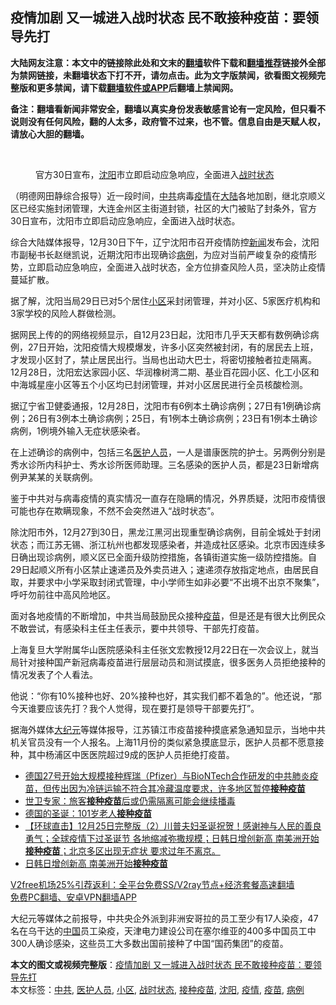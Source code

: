  <h2>疫情加剧 又一城进入战时状态 民不敢接种疫苗：要领导先打</h2> <p class="notice"><b>大陆网友注意：本文中的链接除此处和文末的<a href="https://github.com/bannedbook/fanqiang" >翻墙</a>软件下载和<a href="https://github.com/killgcd/justmysocks/blob/master/README.md">翻墙推荐</a>链接外全部为禁网链接，未翻墙状态下打不开，请勿点击。此为文字版禁闻，欲看图文视频完整版和更多禁闻，请下载<a href="https://github.com/bannedbook/fanqiang">翻墙软件或APP</a>后翻墙上禁闻网。</p><p>备注：翻墙看新闻非常安全，翻墙以真实身份发表敏感言论有一定风险，但只看不说则没有任何风险，翻的人太多，政府管不过来，也不管。信息自由是天赋人权，请放心大胆的翻墙。</b></p>  <div class="entry"> <br /> <figure><figcaption class="wp-caption-text">官方30日宣布，<a href="https://www.bannedbook.org/bnews/tag/%e6%b2%88%e9%98%b3/" class="st_tag internal_tag" rel="tag" title="标签 沈阳 下的日志">沈阳</a>市立即启动应急响应，全面进入<a href="https://www.bannedbook.org/bnews/tag/%E6%88%98%E6%97%B6%E7%8A%B6%E6%80%81/" class="st_tag internal_tag" rel="tag" title="标签 战时状态 下的日志">战时状态</a></figcaption></figure> <p>（明德网田静综合报导）近一段时间，<a href="https://www.bannedbook.org/bnews/tag/%e4%b8%ad%e5%85%b1/" class="st_tag internal_tag" rel="tag" title="标签 中共 下的日志">中共</a>病毒<a href="https://www.bannedbook.org/bnews/tag/%E7%96%AB%E6%83%85/" class="st_tag internal_tag" rel="tag" title="标签 疫情 下的日志">疫情</a>在<span class='wp_keywordlink_affiliate'><a href="https://www.bannedbook.org/" title="大陆" target="_blank">大陆</a></span>各地加剧，继北京顺义区已经实施封闭管理，大连金州区主街道封锁，社区的大门被贴了封条外，官方30日宣布，沈阳市立即启动应急响应，全面进入战时状态。</p> <p>综合大陆媒体报导，12月30日下午，辽宁沈阳市召开疫情防控<span class='wp_keywordlink_affiliate'><a href="https://www.bannedbook.org/" title="新闻">新闻</a></span>发布会，沈阳市副秘书长赵继凯说，近期沈阳市出现确诊<a href="https://www.bannedbook.org/bnews/tag/%E7%97%85%E4%BE%8B/" class="st_tag internal_tag" rel="tag" title="标签 病例 下的日志">病例</a>，为应对当前严峻复杂的疫情形势，立即启动应急响应，全面进入战时状态，全方位排查风险人员，坚决防止疫情蔓延扩散。</p> <p>据了解，沈阳当局29日已对5个居住<a href="https://www.bannedbook.org/bnews/tag/%E5%B0%8F%E5%8C%BA/" class="st_tag internal_tag" rel="tag" title="标签 小区 下的日志">小区</a>采封闭管理，并对小区、5家医疗机构和3家学校的风险人群做检测。</p>  <p>据网民上传的的网络视频显示，自12月23日起，沈阳市几乎天天都有数例确诊病例，27日开始，沈阳疫情大规模爆发，许多小区突然被封闭，有的居民去上班，才发现小区封了，禁止居民出行。当局也出动大巴士，将密切接触者拉走隔离。 12月28日，沈阳宏达家园小区、华润橡树湾二期、基业百花园小区、化工小区和中海城星座小区等五个小区均已封闭管理，并对小区居民进行全员核酸检测。</p> <p>据辽宁省卫健委通报，12月28日，沈阳市有6例本土确诊病例；27日有1例确诊病例；26日有3例本土确诊病例；25日，有1例本土确诊病例；23日有1例本土确诊病例，1例境外输入无症状感染者。</p> <p>在上述确诊的病例中，包括三名<a href="https://www.bannedbook.org/bnews/tag/%E5%8C%BB%E6%8A%A4%E4%BA%BA%E5%91%98/" class="st_tag internal_tag" rel="tag" title="标签 医护人员 下的日志">医护人员</a>，一人是谱康医院的护士。另两例分别是秀水诊所内科护士、秀水诊所医师助理。三名感染的医护人员，都是23日新增病例尹某某的关联病例。</p>  <p>鉴于中共对与病毒疫情的真实情况一直存在隐瞒的情况，外界质疑，沈阳市疫情很可能也存在欺瞒现象，不然不会突然进入“战时状态”。</p> <p>除沈阳市外，12月27到30日，黑龙江黑河出现重型确诊病例，目前全城处于封闭状态；而江苏无锡、浙江杭州也都发现感染者，并造成社区感染。北京市因连续多日确出现诊病例，顺义区已全面升级防控措施，各镇街道实施一级防控措施。自29日起顺义所有小区禁止速递员及外卖员进入；速递须存放指定地点，由居民自取，并要求中小学采取封闭式管理，中小学师生如非必要“不出境不出京不聚集”，呼吁勿前往中高风险地区。</p> <p>面对各地疫情的不断增加，中共当局鼓励民众接种<a href="https://www.bannedbook.org/bnews/tag/%e7%96%ab%e8%8b%97/" class="st_tag internal_tag" rel="tag" title="标签 疫苗 下的日志">疫苗</a>，但是还是有很大比例民众不敢尝试，有感染科主任主任表示，要中共领导、干部先打疫苗。</p>  <p>上海复旦大学附属华山医院感染科主任张文宏教授12月22日在一次会议上，就当局针对接种国产新冠病毒疫苗进行层层动员和测试摸底，很多医务人员拒绝接种的情况发表了个人看法。</p> <p>他说：“你有10%接种也好、20%接种也好，其实我们都不着急的”。他还说，“那今天谁要应该先打？我个人觉得，现在要打是领导干部要先打”。</p> <p>据海外媒体<span class='wp_keywordlink_affiliate'><a href="http://www.epochtimes.com/" title="大纪元" target="_blank">大纪元</a></span>等媒体报导，江苏镇江市疫苗接种摸底紧急通知显示，当地中共机关官员没有一个人报名。上海11月份的类似紧急摸底显示，医护人员都不愿意接种，其中杨浦区中医医院超过9成的医护人员拒绝打疫苗。</p>  <ul class='op-related-articles' title='相关阅读'> <li><a href='https://www.bannedbook.org/bnews/bannedvideo/20201229/1457277.html' target='_blank'>德国27号开始大规模接种辉瑞（Pfizer）与BioNTech合作研发的中共肺炎疫苗，但传出因为冷链运输不符合其冷藏温度要求，许多地区暂停<b>接种疫苗</b></a></li> <li><a href='https://www.bannedbook.org/bnews/baitai/20201229/1457240.html' target='_blank'>世卫专家：旅客<b>接种疫苗</b>后或仍需隔离可能会继续播毒</a></li> <li><a href='https://www.bannedbook.org/bnews/headline/20201227/1455689.html' target='_blank'>德国的圣诞：101岁老人<b>接种疫苗</b></a></li> <li><a href='https://www.bannedbook.org/bnews/bannedvideo/20201226/1455147.html' target='_blank'>【环球直击】12月25日完整版（2）川普夫妇圣诞祝贺！感谢神与人民的善良勇气；全球疫情下过圣诞节 各地缩减弥撒规模；日韩日增创新高 南美洲开始<b>接种疫苗</b>；北京多区出现无症状 要求过年不离京。</a></li> <li><a href='https://www.bannedbook.org/bnews/bannedvideo/20201226/1455054.html' target='_blank'>日韩日增创新高 南美洲开始<b>接种疫苗</b></a></li> </ul> <p class="texttj"> <a href="https://www.bannedbook.org/forum23/topic22702.html" target="_blank">V2free机场25%引荐返利：全平台免费SS/V2ray节点+经济套餐高速翻墙</a><br/> <a href="https://github.com/bannedbook/fanqiang/wiki/%E7%A6%81%E9%97%BB%E7%BD%91%E5%AE%89%E5%8D%93%E7%BF%BB%E5%A2%99%E6%96%B0%E9%97%BBAPP" target="_blank">免费PC翻墙、安卓VPN翻墙APP</a></p><p>大纪元等媒体之前报导，中共央企外派到非洲安哥拉的员工至少有17人染疫，47名在乌干达的<span class='wp_keywordlink_affiliate'><a href="https://www.bannedbook.org/" title="中国" target="_blank">中国</a></span>员工染疫，天津电力建设公司在塞尔维亚的400多中国员工中300人确诊感染，这些员工大多数出国前接种了中国“国药集团”的疫苗。</p><a name='sharetosocial'></a>       <div><b>本文的图文或视频完整版</b>：<a href='https://www.bannedbook.org/bnews/comments/20201231/1458079.html'>疫情加剧 又一城进入战时状态 民不敢接种疫苗：要领导先打</a></div>  </div><!--END ENTRY--> <div class="postfooter"> <div>本文标签：<a href="https://www.bannedbook.org/bnews/tag/%e4%b8%ad%e5%85%b1/" rel="tag">中共</a>, <a href="https://www.bannedbook.org/bnews/tag/%E5%8C%BB%E6%8A%A4%E4%BA%BA%E5%91%98/" rel="tag">医护人员</a>, <a href="https://www.bannedbook.org/bnews/tag/%E5%B0%8F%E5%8C%BA/" rel="tag">小区</a>, <a href="https://www.bannedbook.org/bnews/tag/%E6%88%98%E6%97%B6%E7%8A%B6%E6%80%81/" rel="tag">战时状态</a>, <a href="https://www.bannedbook.org/bnews/tag/%E6%8E%A5%E7%A7%8D%E7%96%AB%E8%8B%97/" rel="tag">接种疫苗</a>, <a href="https://www.bannedbook.org/bnews/tag/%e6%b2%88%e9%98%b3/" rel="tag">沈阳</a>, <a href="https://www.bannedbook.org/bnews/tag/%E7%96%AB%E6%83%85/" rel="tag">疫情</a>, <a href="https://www.bannedbook.org/bnews/tag/%e7%96%ab%e8%8b%97/" rel="tag">疫苗</a>, <a href="https://www.bannedbook.org/bnews/tag/%E7%97%85%E4%BE%8B/" rel="tag">病例</a></div>  </div><!--END POSTFOOTER--> 